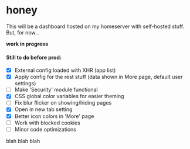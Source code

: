 # honey

This will be a dashboard hosted on my homeserver with self-hosted stuff. But, for now...

**work in progress**

#### Still to do before prod:

- [x] External config loaded with XHR (app list)
- [x] Apply config for the rest stuff (data shown in More page, default user settings)
- [ ] Make 'Security' module functional
- [x] CSS global color variables for easier theming
- [ ] Fix blur flicker on showing/hiding pages
- [x] Open in new tab setting
- [x] Better icon colors in 'More' page
- [ ] Work with blocked cookies
- [ ] Minor code optimizations

blah blah blah